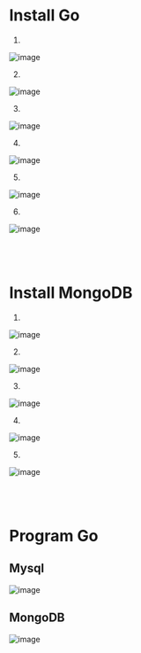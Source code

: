 # Install Go


1. 
![image](https://github.com/Dean-182/tekn-cloud-computing/blob/main/minggu-06/cloud6/go1.png)

2.
![image](https://github.com/Dean-182/tekn-cloud-computing/blob/main/minggu-06/cloud6/go2.png)

3.
![image](https://github.com/Dean-182/tekn-cloud-computing/blob/main/minggu-06/cloud6/go3.png)

4.
![image](https://github.com/Dean-182/tekn-cloud-computing/blob/main/minggu-06/cloud6/go4.png)

5.
![image](https://github.com/Dean-182/tekn-cloud-computing/blob/main/minggu-06/cloud6/go5.png)

6.
![image](https://github.com/Dean-182/tekn-cloud-computing/blob/main/minggu-06/cloud6/go6.png)<br><br><br><br>


# Install MongoDB

1.
![image](https://github.com/Dean-182/tekn-cloud-computing/blob/main/minggu-06/cloud6/mong1.png)

2.
![image](https://github.com/Dean-182/tekn-cloud-computing/blob/main/minggu-06/cloud6/mong2.png)

3.
![image](https://github.com/Dean-182/tekn-cloud-computing/blob/main/minggu-06/cloud6/mong3.png)

4.
![image](https://github.com/Dean-182/tekn-cloud-computing/blob/main/minggu-06/cloud6/mong4.png)

5.
![image](https://github.com/Dean-182/tekn-cloud-computing/blob/main/minggu-06/cloud6/mong5.png)<br><br><br><br>


# Program Go

## Mysql

![image](https://github.com/Dean-182/tekn-cloud-computing/blob/main/minggu-06/cloud6/importsql.png)

## MongoDB

![image](https://github.com/Dean-182/tekn-cloud-computing/blob/main/minggu-06/cloud6/importmongo.png)
